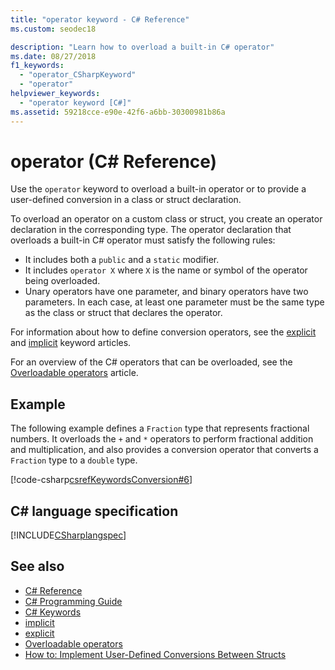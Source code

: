 ```yaml
---
title: "operator keyword - C# Reference"
ms.custom: seodec18

description: "Learn how to overload a built-in C# operator"
ms.date: 08/27/2018
f1_keywords: 
  - "operator_CSharpKeyword"
  - "operator"
helpviewer_keywords: 
  - "operator keyword [C#]"
ms.assetid: 59218cce-e90e-42f6-a6bb-30300981b86a
---
```

# operator (C# Reference)

Use the `operator` keyword to overload a built-in operator or to provide a user-defined conversion in a class or struct declaration.

To overload an operator on a custom class or struct, you create an operator declaration in the corresponding type. The operator declaration that overloads a built-in C# operator must satisfy the following rules:

- It includes both a `public` and a `static` modifier.
- It includes `operator X` where `X` is the name or symbol of the operator being overloaded.
- Unary operators have one parameter, and binary operators have two parameters. In each case, at least one parameter must be the same type as the class or struct that declares the operator.

For information about how to define conversion operators, see the [explicit](explicit.md) and [implicit](implicit.md) keyword articles.

For an overview of the C# operators that can be overloaded, see the [Overloadable operators](../../programming-guide/statements-expressions-operators/overloadable-operators.md) article.

## Example

The following example defines a `Fraction` type that represents fractional numbers. It overloads the `+` and `*` operators to perform fractional addition and multiplication, and also provides a conversion operator that converts a `Fraction` type to a `double` type.

[!code-csharp[csrefKeywordsConversion#6](~/samples/snippets/csharp/VS_Snippets_VBCSharp/csrefKeywordsConversion/CS/csrefKeywordsConversion.cs#6)]

## C# language specification

[!INCLUDE[CSharplangspec](~/includes/csharplangspec-md.md)]

## See also

- [C# Reference](../index.md)
- [C# Programming Guide](../../programming-guide/index.md)
- [C# Keywords](index.md)
- [implicit](implicit.md)
- [explicit](explicit.md)
- [Overloadable operators](../../programming-guide/statements-expressions-operators/overloadable-operators.md)
- [How to: Implement User-Defined Conversions Between Structs](../../programming-guide/statements-expressions-operators/how-to-implement-user-defined-conversions-between-structs.md)
